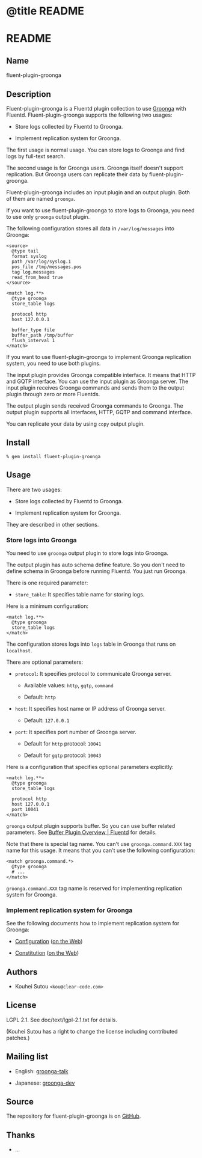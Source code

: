 # @title README

# README

## Name

fluent-plugin-groonga

## Description

Fluent-plugin-groonga is a Fluentd plugin collection to use
[Groonga](http://groonga.org/) with Fluentd. Fluent-plugin-groonga
supports the following two usages:

  * Store logs collected by Fluentd to Groonga.

  * Implement replication system for Groonga.

The first usage is normal usage. You can store logs to Groonga and
find logs by full-text search.

The second usage is for Groonga users. Groonga itself doesn't support
replication. But Groonga users can replicate their data by
fluent-plugin-groonga.

Fluent-plugin-groonga includes an input plugin and an output
plugin. Both of them are named `groonga`.

If you want to use fluent-plugin-groonga to store logs to Groonga, you
need to use only `groonga` output plugin.

The following configuration stores all data in `/var/log/messages`
into Groonga:

    <source>
      @type tail
      format syslog
      path /var/log/syslog.1
      pos_file /tmp/messages.pos
      tag log.messages
      read_from_head true
    </source>

    <match log.**>
      @type groonga
      store_table logs

      protocol http
      host 127.0.0.1

      buffer_type file
      buffer_path /tmp/buffer
      flush_interval 1
    </match>

If you want to use fluent-plugin-groonga to implement Groonga
replication system, you need to use both plugins.

The input plugin provides Groonga compatible interface. It means that
HTTP and GQTP interface. You can use the input plugin as Groonga
server. The input plugin receives Groonga commands and sends them to
the output plugin through zero or more Fluentds.

The output plugin sends received Groonga commands to Groonga. The
output plugin supports all interfaces, HTTP, GQTP and command
interface.

You can replicate your data by using `copy` output plugin.

## Install

    % gem install fluent-plugin-groonga

## Usage

There are two usages:

  * Store logs collected by Fluentd to Groonga.

  * Implement replication system for Groonga.

They are described in other sections.

### Store logs into Groonga

You need to use `groonga` output plugin to store logs into Groonga.

The output plugin has auto schema define feature. So you don't need to
define schema in Groonga before running Fluentd. You just run Groonga.

There is one required parameter:

  * `store_table`: It specifies table name for storing logs.

Here is a minimum configuration:

    <match log.**>
      @type groonga
      store_table logs
    </match>

The configuration stores logs into `logs` table in Groonga that runs
on `localhost`.

There are optional parameters:

  * `protocol`: It specifies protocol to communicate Groonga server.

    * Available values: `http`, `gqtp`, `command`

    * Default: `http`

  * `host`: It specifies host name or IP address of Groonga server.

    * Default: `127.0.0.1`

  * `port`: It specifies port number of Groonga server.

    * Default for `http` protocol: `10041`

    * Default for `gqtp` protocol: `10043`

Here is a configuration that specifies optional parameters explicitly:

    <match log.**>
      @type groonga
      store_table logs

      protocol http
      host 127.0.0.1
      port 10041
    </match>

`groonga` output plugin supports buffer. So you can use buffer related
parameters. See
[Buffer Plugin Overview | Fluentd](http://docs.fluentd.org/articles/buffer-plugin-overview)
for details.

Note that there is special tag name. You can't use
`groonga.command.XXX` tag name for this usage. It means that you can't
use the following configuration:

    <match groonga.command.*>
      @type groonga
      # ...
    </match>

`groonga.command.XXX` tag name is reserved for implementing
replication system for Groonga.

### Implement replication system for Groonga

See the following documents how to implement replication system for
Groonga:

  * [Configuration](doc/text/configuration.md)
    ([on the Web](http://groonga.org/fluent-plugin-groonga/en/file.configuration.html))

  * [Constitution](doc/text/constitution.md)
    ([on the Web](http://groonga.org/fluent-plugin-groonga/en/file.constitution.html))

## Authors

  * Kouhei Sutou `<kou@clear-code.com>`

## License

LGPL 2.1. See doc/text/lgpl-2.1.txt for details.

(Kouhei Sutou has a right to change the license including
contributed patches.)

## Mailing list

  * English: [groonga-talk](https://lists.sourceforge.net/lists/listinfo/groonga-talk)

  * Japanese: [groonga-dev](http://lists.sourceforge.jp/mailman/listinfo/groonga-dev)

## Source

The repository for fluent-plugin-groonga is on
[GitHub](https://github.com/groonga/fluent-plugin-groonga/).

## Thanks

  * ...
